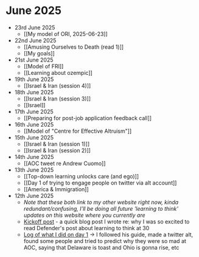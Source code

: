 # June 2025
- 23rd June 2025
	- [[My model of ORI, 2025-06-23]]
- 22nd June 2025
	- [[Amusing Ourselves to Death (read 1)]]
	- [[My goals]]
- 21st June 2025
	- [[Model of FRI]]
	- [[Learning about ozempic]]
- 19th June 2025
	- [[Israel & Iran (session 4)]]
- 18th June 2025
	- [[Israel & Iran (session 3)]]
	- [[Israel]]
- 17th June 2025
	- [[Preparing for post-job application feedback call]]
- 16th June 2025
	- [[Model of "Centre for Effective Altruism"]]
- 15th June 2025
	- [[Israel & Iran (session 1)]]
	- [[Israel & Iran (session 2)]]
- 14th June 2025
	- [[AOC tweet re Andrew Cuomo]]
- 13th June 2025
	- [[Top-down learning unlocks care (and ego)]]
	- [[Day 1 of trying to engage people on twitter via alt account]]
	- [[America & Immigration]]
- 12th June 2025
	- *Note that these both link to my other website right now, kinda redundant/confusing, I'll be doing all future 'learning to think' updates on this website where you currently are*
	- [Kickoff post](https://www.alexislearning.me/learning-how-to-think/) - a quick blog post I wrote re: why I was so excited to read Defender's post about learning to think at 30
	- [Log of what I did on day 1](https://www.alexislearning.me/learning/2025-06-11-learning-to-think-day-1/) → I followed his guide, made a twitter alt, found some people and tried to predict why they were so mad at AOC, saying that Delaware is toast and Ohio is gonna rise, etc

